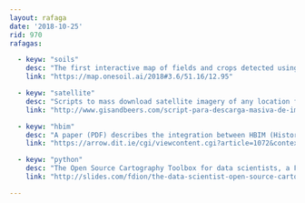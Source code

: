 ```yaml
---
layout: rafaga
date: '2018-10-25'
rid: 970
rafagas:

  - keyw: "soils"
    desc: "The first interactive map of fields and crops detected using artificial intelligence to compare America and Europe and get crop trends"
    link: "https://map.onesoil.ai/2018#3.6/51.16/12.95"

  - keyw: "satellite"
    desc: "Scripts to mass download satellite imagery of any location from Landsat, Sentinel, MODIS, VIIRS, or PROBA-V"
    link: "http://www.gisandbeers.com/script-para-descarga-masiva-de-imagenes-satelitales/"

  - keyw: "hbim"
    desc: "A paper (PDF) describes the integration between HBIM (Historic Building Information Modeling) and 3D GIS to manage and preserve heritage sites"
    link: "https://arrow.dit.ie/cgi/viewcontent.cgi?article=1072&context=beschreccon"

  - keyw: "python"
    desc: "The Open Source Cartography Toolbox for data scientists, a Francis Dion presentation at NACIS 2018"
    link: "http://slides.com/fdion/the-data-scientist-open-source-cartography-toolbox#/"

---
```

